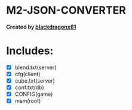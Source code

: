 # M2-JSON-CONVERTER

**Created by [blackdragonx61](https://metin2.dev/board/profile/14335-mali/)**

# Includes:
- [x] blend.txt(server)
- [x] cfg(client)
- [x] cube.txt(server)
- [x] conf.txt(db)
- [x] CONFIG(game)
- [x] msm(root)
